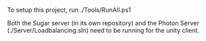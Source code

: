 To setup this project, run ./Tools/RunAll.ps1

Both the Sugar server (in its own repository) and the Photon Server (./Server/Loadbalancing.sln) need to be running for the unity client.